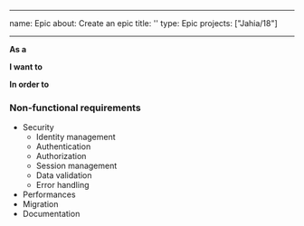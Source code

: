 <!-- WARNING: This template file is coming from the .github repository -->
<!-- Only edit the file there -->
---
name: Epic
about: Create an epic
title: ''
type: Epic
projects: ["Jahia/18"]

---

**As a** 

**I want to** 

**In order to** 

### Non-functional requirements
- Security
  - Identity management
  - Authentication
  - Authorization
  - Session management
  - Data validation
  - Error handling
- Performances
- Migration
- Documentation
